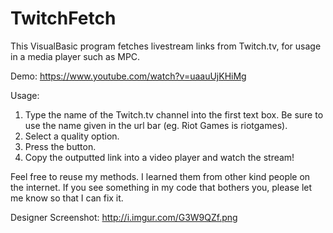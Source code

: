 # TwitchFetch
This VisualBasic program fetches livestream links from Twitch.tv, for usage in a media player such as MPC.

Demo: https://www.youtube.com/watch?v=uaauUjKHiMg

Usage:
1. Type the name of the Twitch.tv channel into the first text box. 
  Be sure to use the name given in the url bar (eg. Riot Games is riotgames).
2. Select a quality option.
3. Press the button.
4. Copy the outputted link into a video player and watch the stream!

Feel free to reuse my methods. I learned them from other kind people on the internet. 
  If you see something in my code that bothers you, please let me know so that I can fix it.

Designer Screenshot:
http://i.imgur.com/G3W9QZf.png
